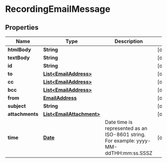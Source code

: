 
# RecordingEmailMessage

## Properties
Name | Type | Description | Notes
------------ | ------------- | ------------- | -------------
**htmlBody** | **String** |  |  [optional]
**textBody** | **String** |  |  [optional]
**id** | **String** |  |  [optional]
**to** | [**List&lt;EmailAddress&gt;**](EmailAddress.md) |  |  [optional]
**cc** | [**List&lt;EmailAddress&gt;**](EmailAddress.md) |  |  [optional]
**bcc** | [**List&lt;EmailAddress&gt;**](EmailAddress.md) |  |  [optional]
**from** | [**EmailAddress**](EmailAddress.md) |  |  [optional]
**subject** | **String** |  |  [optional]
**attachments** | [**List&lt;EmailAttachment&gt;**](EmailAttachment.md) |  |  [optional]
**time** | [**Date**](Date.md) | Date time is represented as an ISO-8601 string. For example: yyyy-MM-ddTHH:mm:ss.SSSZ |  [optional]



